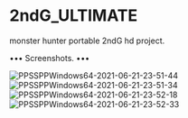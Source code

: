 # 2ndG_ULTIMATE
monster hunter portable 2ndG hd project.

••• Screenshots. •••

<img src="https://i.ibb.co/LnsZTVg/PPSSPPWindows64-2021-06-21-23-51-44.png" alt="PPSSPPWindows64-2021-06-21-23-51-44" border="0">
<img src="https://i.ibb.co/yP4Hf71/PPSSPPWindows64-2021-06-21-23-51-34.png" alt="PPSSPPWindows64-2021-06-21-23-51-34" border="0">
<img src="https://i.ibb.co/phKbfbT/PPSSPPWindows64-2021-06-21-23-52-18.png" alt="PPSSPPWindows64-2021-06-21-23-52-18" border="0">
<img src="https://i.ibb.co/1911fQ3/PPSSPPWindows64-2021-06-21-23-52-33.png" alt="PPSSPPWindows64-2021-06-21-23-52-33" border="0">
